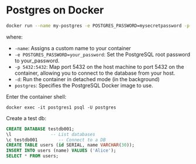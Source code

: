# Postgres on Docker 

```sh 
docker run --name my-postgres -e POSTGRES_PASSWORD=mysecretpassword -p 5432:5432 -d postgres
```
where:  
* `-name`: Assigns a custom name to your container
* `-e POSTGRES_PASSWORD=your_password`: Set the PostgreSQL root password to your_password.
* `-p 5432:5432`: Map port 5432 on the host machine to port 5432 on the container, allowing you to connect to the database from your host.
* `-d`: Run the container in detached mode (in the background)
* `postgres`: Specifies the PostgreSQL Docker image to use.

Enter the container shell: 
```
docker exec -it postgres1 psql -U postgres
```
Create a test db: 
```sql
CREATE DATABASE testdb001;
\l               -- List databases
\c testdb001        -- Connect to a DB
CREATE TABLE users (id SERIAL, name VARCHAR(30));
INSERT INTO users (name) VALUES ('Alice');
SELECT * FROM users;
```